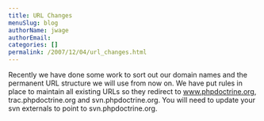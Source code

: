 ```yaml
---
title: URL Changes
menuSlug: blog
authorName: jwage 
authorEmail: 
categories: []
permalink: /2007/12/04/url_changes.html
---
```

Recently we have done some work to sort out our domain names and the
permanent URL structure we will use from now on. We have put rules in
place to maintain all existing URLs so they redirect to
www.phpdoctrine.org, trac.phpdoctrine.org and svn.phpdoctrine.org. You
will need to update your svn externals to point to svn.phpdoctrine.org.
